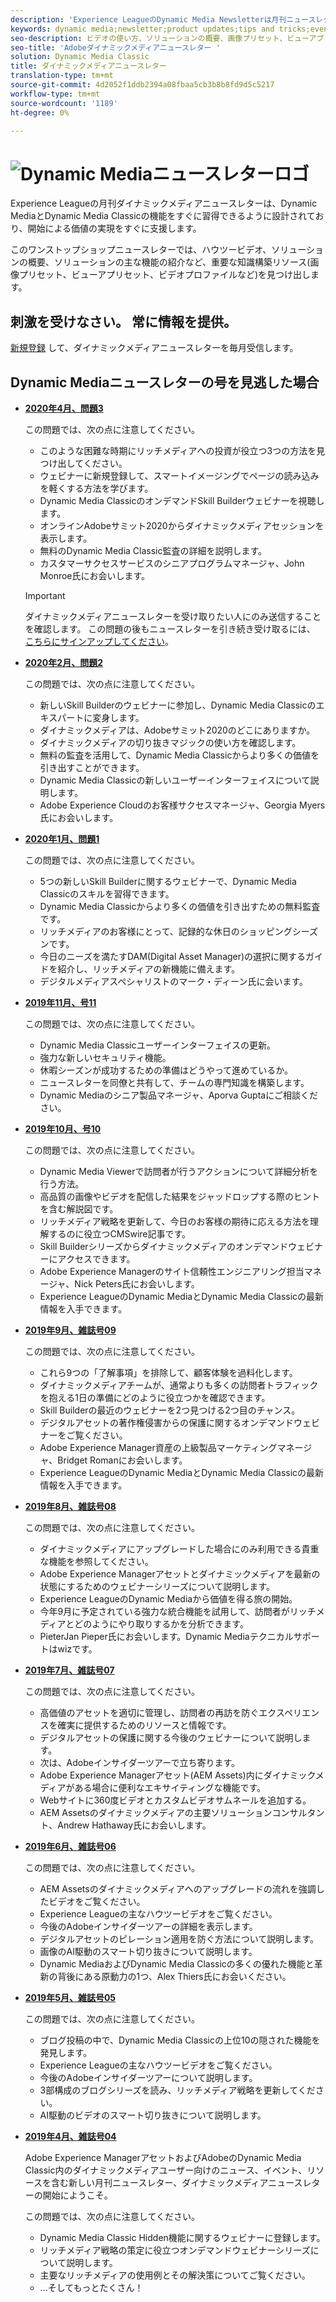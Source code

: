 ```yaml
---
description: 'Experience LeagueのDynamic Media Newsletterは月刊ニュースレターです。 Dynamic MediaとDynamic Media Classicの機能をすばやく習得できるように設計されており、開始が価値をすぐに実現できます。 ビデオの使い方、ソリューションの概要、画像プリセット、ビューアプリセット、ビデオプロファイルなどの主な機能の紹介など、重要な知識構築リソースをこのワンストップショップニュースレターでご利用いただけます。 '
keywords: dynamic media;newsletter;product updates;tips and tricks;events;customer success;blog;blogs;images;videos;features;capabilities
seo-description: ビデオの使い方、ソリューションの概要、画像プリセット、ビューアプリセット、ビデオプロファイルなどの主な機能の紹介など、ナレッジビルディングリソースは、このワンストップショップニュースレターで入手できます。
seo-title: 'Adobeダイナミックメディアニュースレター '
solution: Dynamic Media Classic
title: ダイナミックメディアニュースレター
translation-type: tm+mt
source-git-commit: 4d2052f1ddb2394a08fbaa5cb3b8b8fd9d5c5217
workflow-type: tm+mt
source-wordcount: '1189'
ht-degree: 0%

---
```



# ![Dynamic Mediaニュースレターロゴ](/help/assets/dynamic-media-newsletter-logo.png)

Experience Leagueの月刊ダイナミックメディアニュースレターは、Dynamic MediaとDynamic Media Classicの機能をすぐに習得できるように設計されており、開始による価値の実現をすぐに支援します。

このワンストップショップニュースレターでは、ハウツービデオ、ソリューションの概要、ソリューションの主な機能の紹介など、重要な知識構築リソース(画像プリセット、ビューアプリセット、ビデオプロファイルなど)を見つけ出します。

## 刺激を受けなさい。 常に情報を提供。

[新規登録](https://www.adobe.com/subscription/dynamic-media-newsletter.html) して、ダイナミックメディアニュースレターを毎月受信します。

## Dynamic Mediaニュースレターの号を見逃した場合

<!-- * **[May 2020, Issue 4](https://expleague.azureedge.net/assets/aem/Experience-Insider-vol.31.html)**

    In this issue:

    * What business continuity means in uncertain times.
    * Key takeaways from the first all-digital Adobe Summit.
    * Must-watch Experience Manager breakout sessions.
    * Summit customer spotlight: Under Armour.
    * Never miss an Experience Insider webinar.
    * Public sector spotlight: The urgent need for digital enrollment.
    * Look what’s new in Experience Manager Innovation.
    * Build your Experience Manager skills *live* with the Adobe pros.
    * Connect with the Adobe Experience Manager Community.
    * Fast-track your Adobe expertise with Adobe Experience League. -->

* **[2020年4月、問題3](https://expleague.azureedge.net/assets/dynamic-media/Dynamic_Media_Newsletter_04_2020_April.html)**

   この問題では、次の点に注意してください。

   * このような困難な時期にリッチメディアへの投資が役立つ3つの方法を見つけ出してください。
   * ウェビナーに新規登録して、スマートイメージングでページの読み込みを軽くする方法を学びます。
   * Dynamic Media ClassicのオンデマンドSkill Builderウェビナーを視聴します。
   * オンラインAdobeサミット2020からダイナミックメディアセッションを表示します。
   * 無料のDynamic Media Classic監査の詳細を説明します。
   * カスタマーサクセスサービスのシニアプログラムマネージャ、John Monroe氏にお会いします。

   >[!IMPORTANT]
   >
   >ダイナミックメディアニュースレターを受け取りたい人にのみ送信することを確認します。 この問題の後もニュースレターを引き続き受け取るには、 [こちらにサインアップしてください](https://nam04.safelinks.protection.outlook.com/?url=http%3A%2F%2Ft.messages.adobe.com%2Fr%2F%3Fid%3Dha6c66e%2C266d7ba%2C26edbee&amp;data=02%7C01%7Crbrough%40adobe.com%7Ce0ec0f8dde0f4eb03d9c08d7e2173fd3%7Cfa7b1b5a7b34438794aed2c178decee1%7C0%7C0%7C637226461801398160&amp;sdata=3c1oREsqy%2FeDPKC3dd4IO9dXomQ1XbokaBAYQl8obrk%3D&amp;reserved=0)。

* **[2020年2月、問題2](https://expleague.azureedge.net/assets/dynamic-media/Dynamic_Media_Newsletter_02_2020_Feb.html)**

   この問題では、次の点に注意してください。

   * 新しいSkill Builderのウェビナーに参加し、Dynamic Media Classicのエキスパートに変身します。
   * ダイナミックメディアは、Adobeサミット2020のどこにありますか。
   * ダイナミックメディアの切り抜きマジックの使い方を確認します。
   * 無料の監査を活用して、Dynamic Media Classicからより多くの価値を引き出すことができます。
   * Dynamic Media Classicの新しいユーザーインターフェイスについて説明します。
   * Adobe Experience Cloudのお客様サクセスマネージャ、Georgia Myers氏にお会いします。

* **[2020年1月、問題1](https://expleague.azureedge.net/assets/dynamic-media/Dynamic_Media_Newsletter_01_2020_Jan.html)**

   この問題では、次の点に注意してください。

   * 5つの新しいSkill Builderに関するウェビナーで、Dynamic Media Classicのスキルを習得できます。
   * Dynamic Media Classicからより多くの価値を引き出すための無料監査です。
   * リッチメディアのお客様にとって、記録的な休日のショッピングシーズンです。
   * 今日のニーズを満たすDAM(Digital Asset Manager)の選択に関するガイドを紹介し、リッチメディアの新機能に備えます。
   * デジタルメディアスペシャリストのマーク・ディーン氏に会います。

* **[2019年11月、号11](https://expleague.azureedge.net/assets/dynamic-media/Dynamic_Media_Newsletter_11_2019_Nov.html)**

   この問題では、次の点に注意してください。

   * Dynamic Media Classicユーザーインターフェイスの更新。
   * 強力な新しいセキュリティ機能。
   * 休暇シーズンが成功するための準備はどうやって進めているか。
   * ニュースレターを同僚と共有して、チームの専門知識を構築します。
   * Dynamic Mediaのシニア製品マネージャ、Aporva Guptaにご相談ください。

* **[2019年10月、号10](https://expleague.azureedge.net/assets/dynamic-media/Dynamic_Media_Newsletter_10_2019_Oct.html)**

   この問題では、次の点に注意してください。

   * Dynamic Media Viewerで訪問者が行うアクションについて詳細分析を行う方法。
   * 高品質の画像やビデオを配信した結果をジャッドロップする際のヒントを含む解説図です。
   * リッチメディア戦略を更新して、今日のお客様の期待に応える方法を理解するのに役立つCMSwire記事です。
   * Skill Builderシリーズからダイナミックメディアのオンデマンドウェビナーにアクセスできます。
   * Adobe Experience Managerのサイト信頼性エンジニアリング担当マネージャ、Nick Peters氏にお会いします。
   * Experience LeagueのDynamic MediaとDynamic Media Classicの最新情報を入手できます。

* **[2019年9月、雑誌号09](https://expleague.azureedge.net/assets/dynamic-media/Dynamic_Media_Newsletter_09_2019_Sept.html)**

   この問題では、次の点に注意してください。

   * これら9つの「了解事項」を排除して、顧客体験を過料化します。
   * ダイナミックメディアチームが、通常よりも多くの訪問者トラフィックを抱える1日の準備にどのように役立つかを確認できます。
   * Skill Builderの最近のウェビナーを2つ見つける2つ目のチャンス。
   * デジタルアセットの著作権侵害からの保護に関するオンデマンドウェビナーをご覧ください。
   * Adobe Experience Manager資産の上級製品マーケティングマネージャ、Bridget Romanにお会いします。
   * Experience LeagueのDynamic MediaとDynamic Media Classicの最新情報を入手できます。


* **[2019年8月、雑誌号08](https://expleague.azureedge.net/assets/dynamic-media/Dynamic_Media_Newsletter_08_2019_Aug.html)**

   この問題では、次の点に注意してください。

   * ダイナミックメディアにアップグレードした場合にのみ利用できる貴重な機能を参照してください。
   * Adobe Experience Managerアセットとダイナミックメディアを最新の状態にするためのウェビナーシリーズについて説明します。
   * Experience LeagueのDynamic Mediaから価値を得る旅の開始。
   * 今年9月に予定されている強力な統合機能を試用して、訪問者がリッチメディアとどのようにやり取りするかを分析できます。
   * PieterJan Pieper氏にお会いします。Dynamic Mediaテクニカルサポートはwizです。


* **[2019年7月、雑誌号07](https://expleague.azureedge.net/assets/dynamic-media/Dynamic_Media_Newsletter_07_2019_July.html)**

   この問題では、次の点に注意してください。

   * 高価値のアセットを適切に管理し、訪問者の再訪を防ぐエクスペリエンスを確実に提供するためのリソースと情報です。
   * デジタルアセットの保護に関する今後のウェビナーについて説明します。
   * 次は、Adobeインサイダーツアーで立ち寄ります。
   * Adobe Experience Managerアセット(AEM Assets)内にダイナミックメディアがある場合に便利なエキサイティングな機能です。
   * Webサイトに360度ビデオとカスタムビデオサムネールを追加する。
   * AEM Assetsのダイナミックメディアの主要ソリューションコンサルタント、Andrew Hathaway氏にお会いします。

* **[2019年6月、雑誌号06](https://expleague.azureedge.net/assets/dynamic-media/Dynamic_Media_Newsletter_06_2019_June.html)**

   この問題では、次の点に注意してください。

   * AEM Assetsのダイナミックメディアへのアップグレードの流れを強調したビデオをご覧ください。
   * Experience Leagueの主なハウツービデオをご覧ください。
   * 今後のAdobeインサイダーツアーの詳細を表示します。
   * デジタルアセットのピレーション適用を防ぐ方法について説明します。
   * 画像のAI駆動のスマート切り抜きについて説明します。
   * Dynamic MediaおよびDynamic Media Classicの多くの優れた機能と革新の背後にある原動力の1つ、Alex Thiers氏にお会いください。

* **[2019年5月、雑誌号05](https://expleague.azureedge.net/assets/dynamic-media/Dynamic_Media_Newsletter_05_2019_May.html)**

   この問題では、次の点に注意してください。

   * ブログ投稿の中で、Dynamic Media Classicの上位10の隠された機能を発見します。
   * Experience Leagueの主なハウツービデオをご覧ください。
   * 今後のAdobeインサイダーツアーについて説明します。
   * 3部構成のブログシリーズを読み、リッチメディア戦略を更新してください。
   * AI駆動のビデオのスマート切り抜きについて説明します。

* **[2019年4月、雑誌号04](https://expleague.azureedge.net/assets/dynamic-media/Dynamic_Media_Newsletter_04_2019_April.html)**

   Adobe Experience ManagerアセットおよびAdobeのDynamic Media Classic内のダイナミックメディアユーザー向けのニュース、イベント、リソースを含む新しい月刊ニュースレター、ダイナミックメディアニュースレターの開始にようこそ。

   この問題では、次の点に注意してください。
   * Dynamic Media Classic Hidden機能に関するウェビナーに登録します。
   * リッチメディア戦略の策定に役立つオンデマンドウェビナーシリーズについて説明します。
   * 主要なリッチメディアの使用例とその解決策についてご覧ください。
   * ...そしてもっとたくさん！